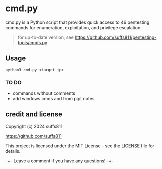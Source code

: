 # cmd.py

cmd.py is a Python script that provides quick access to 46 pentesting commands for enumeration, exploitation, and privilege escalation.

> for up-to-date version, see https://github.com/suffs811/pentesting-tools/cmds.py

## Usage
`python3 cmd.py <target_ip>`

### TO DO
- commands without comments
- add windows cmds and from pjpt notes

## credit and license
Copyright (c) 2024 suffs811

https://github.com/suffs811

This project is licensed under the MIT License - see the LICENSE file for details.

-+- Leave a comment if you have any questions! -+-
